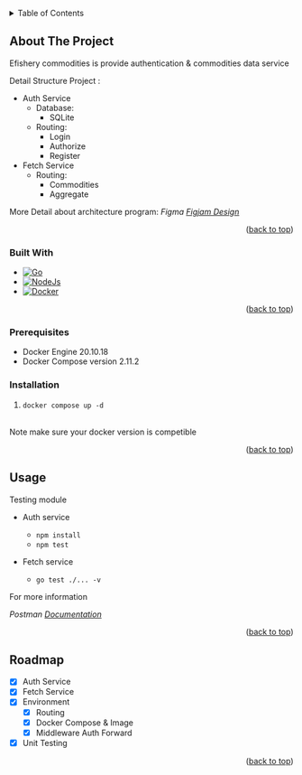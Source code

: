 <a name="readme-top"></a>
<!-- TABLE OF CONTENTS -->
<details>
  <summary>Table of Contents</summary>
  <ol>
    <li>
      <a href="#about-the-project">About The Project</a>
      <ul>
        <li><a href="#built-with">Built With</a></li>
      </ul>
    </li>
    <li><a href="#prerequisites">Prerequisites</a></li>
    <li><a href="#installation">Installation</a></li>
    <li><a href="#usage">Usage</a></li>
    <li><a href="#roadmap">Roadmap</a></li>
  </ol>
</details>



<!-- ABOUT THE PROJECT -->
## About The Project

Efishery commodities is provide authentication & commodities data service

Detail Structure Project :
* Auth Service
  * Database:
    * SQLite
  * Routing:
    * Login
    * Authorize
    * Register
* Fetch Service
  * Routing:
    * Commodities
    * Aggregate

More Detail about architecture program:
_Figma [Figjam Design][Design-url]_
<p align="right">(<a href="#readme-top">back to top</a>)</p>



### Built With

* [![Go][Go.com]][Go-url]
* [![NodeJs][Node.com]][Node-url]
* [![Docker][Docker.com]][Docker-url]


<p align="right">(<a href="#readme-top">back to top</a>)</p>

### Prerequisites
* Docker Engine 20.10.18
* Docker Compose version 2.11.2

### Installation
1. ```docker compose up -d```
<br />
Note make sure your docker version is competible
<p align="right">(<a href="#readme-top">back to top</a>)</p>



<!-- USAGE EXAMPLES -->
## Usage
Testing module
  - Auth service
    - `npm install`
    - `npm test`

  - Fetch service
    - `go test ./... -v`

For more information 

_Postman [Documentation](https://postman.com/belivine/workspace/efishery-backend)_

<p align="right">(<a href="#readme-top">back to top</a>)</p>



<!-- ROADMAP -->
## Roadmap

- [x] Auth Service
- [x] Fetch Service
- [x] Environment
    - [x] Routing
    - [x] Docker Compose & Image
    - [x] Middleware Auth Forward
- [x] Unit Testing
<p align="right">(<a href="#readme-top">back to top</a>)</p>

<!-- https://www.markdownguide.org/basic-syntax/#reference-style-links -->
[linkedin-url]: https://www.linkedin.com/in/muhammad-saiful-abdulah-079545186/
[Design-url]:https://www.figma.com/file/oVnEMhG7Y6BAq5VXbHYT4r/efishery-reqruitment-design-backend?node-id=0%3A1&t=n5IwguYSyDga205K-1
[GO.com]:https://img.shields.io/badge/GO%201.19-0769AD?style=flat&logo=go&logoColor=white
[GO-Url]:https://go.dev/
[Docker.com]:https://img.shields.io/badge/docker-003f8c?style=flat&logo=docker&logoColor=white
[Docker-Url]:https://www.docker.com/
[Node.com]:https://img.shields.io/badge/node.js-74b858?style=flat&logo=javascript&logoColor=white
[Node-Url]:https://nodejs.org/en/
